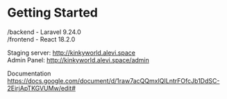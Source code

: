 # Getting Started

/backend - Laravel 9.24.0 \
/frontend - React 18.2.0

Staging server: http://kinkyworld.alevi.space \
Admin Panel: http://kinkyworld.alevi.space/admin 

Documentation
https://docs.google.com/document/d/1raw7acQQmxIQILntrFOfcJb1DdSC-2EirjApTKGVUMw/edit#
